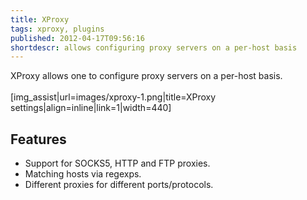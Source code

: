 ```yaml
---
title: XProxy
tags: xproxy, plugins
published: 2012-04-17T09:56:16
shortdescr: allows configuring proxy servers on a per-host basis
---
```


XProxy allows one to configure proxy servers on a per-host basis.\
\
\[img\_assist|url=images/xproxy-1.png|title=XProxy
settings|align=inline|link=1|width=440\]

Features
--------

-   Support for SOCKS5, HTTP and FTP proxies.
-   Matching hosts via regexps.
-   Different proxies for different ports/protocols.